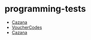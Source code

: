 # programming-tests

- [Cazana](./cazana/readme.md)
- [VoucherCodes](./voucher-codes/readme.md)
- [Cazana](./haplo/readme.md)